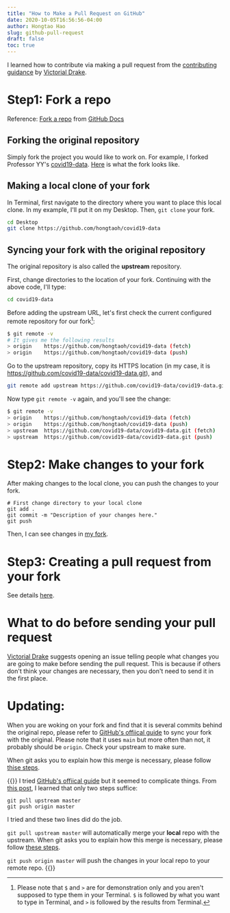 ```yaml
---
title: "How to Make a Pull Request on GitHub"
date: 2020-10-05T16:56:56-04:00
author: Hongtao Hao
slug: github-pull-request
draft: false
toc: true
---
```


I learned how to contribute via making a pull request from the [contributing guidance](https://github.com/victoriadrake/hugo-theme-sam/blob/master/CONTRIBUTING.md) by [Victorial Drake](https://github.com/victoriadrake).

# Step1: Fork a repo
Reference: [Fork a repo](https://docs.github.com/en/free-pro-team@latest/github/getting-started-with-github/fork-a-repo) from [GitHub Docs](https://docs.github.com/en)

## Forking the original repository
Simply fork the project you would like to work on. For example, I forked Professor YY's [covid19-data](https://github.com/covid19-data/covid19-data). [Here](https://github.com/hongtaoh/covid19-data) is what the fork looks like.

## Making a local clone of your fork

In Terminal, first navigate to the directory where you want to place this local clone. In my example, I'll put it on my Desktop. Then, `git clone` your fork. 

```bash
cd Desktop
git clone https://github.com/hongtaoh/covid19-data
```

## Syncing your fork with the original repository

The original repository is also called the **upstream** repository. 

First, change directories to the location of your fork. Continuing with the above code, I'll type:

```bash
cd covid19-data
```

Before adding the upstream URL, let's first check the current configured remote repository for our fork[^1]:

```bash
$ git remote -v
# It gives me the following results
> origin	https://github.com/hongtaoh/covid19-data (fetch)
> origin	https://github.com/hongtaoh/covid19-data (push)
```

Go to the upstream repository, copy its HTTPS location (in my case, it is https://github.com/covid19-data/covid19-data.git), and

```bash
git remote add upstream https://github.com/covid19-data/covid19-data.git
```

Now type `git remote -v` again, and you'll see the change:

```bash 
$ git remote -v 
> origin	https://github.com/hongtaoh/covid19-data (fetch)
> origin	https://github.com/hongtaoh/covid19-data (push)
> upstream	https://github.com/covid19-data/covid19-data.git (fetch)
> upstream	https://github.com/covid19-data/covid19-data.git (push)
```

# Step2: Make changes to your fork
After making changes to the local clone, you can push the changes to your fork. 

```
# First change directory to your local clone
git add .
git commit -m "Description of your changes here."
git push
```

Then, I can see changes in [my fork](https://github.com/hongtaoh/covid19-data).

# Step3: Creating a pull request from your fork

See details [here](https://docs.github.com/en/free-pro-team@latest/github/collaborating-with-issues-and-pull-requests/creating-a-pull-request-from-a-fork).

# What to do before sending your pull request

[Victorial Drake](https://github.com/victoriadrake) suggests opening an issue telling people what changes you are going to make before sending the pull request. This is because if others don't think your changes are necessary, then you don't need to send it in the first place. 

[^1]: Please note that `$` and `>` are for demonstration only and you aren't supposed to type them in your Terminal. `$` is followed by what you want to type in Terminal, and `>` is followed by the results from Terminal.

# Updating:

When you are woking on your fork and find that it is several commits behind the original repo, please refer to [GitHub's offiical guide](https://docs.github.com/en/free-pro-team@latest/github/collaborating-with-issues-and-pull-requests/syncing-a-fork) to sync your fork with the original. Please note that it uses `main` but more often than not, it probably should be `origin`. Check your upstream to make sure. 

When git asks you to explain how this merge is necessary, please follow [thise steps](https://stackoverflow.com/a/19085954). 

{{<block class="note">}}
I tried [GitHub's offiical guide](https://docs.github.com/en/free-pro-team@latest/github/collaborating-with-issues-and-pull-requests/syncing-a-fork) but it seemed to complicate things. From [this post](https://blog.scottlowe.org/2015/01/27/using-fork-branch-git-workflow/), I learned that only two steps suffice:
```
git pull upstream master
git push origin master
```
I tried and these two lines did do the job. 

`git pull upstream master` will automatically merge your **local** repo with the upstream. When git asks you to explain how this merge is necessary, please follow [these steps](https://stackoverflow.com/a/19085954). 

`git push origin master` will push the changes in your local repo to your remote repo. 
{{<end>}}
